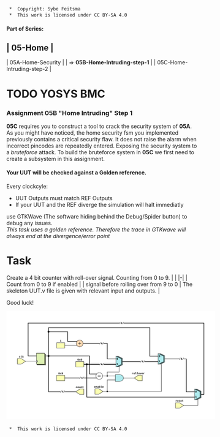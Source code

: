 ```
 *  Copyright: Sybe Feitsma
 *  This work is licensed under CC BY-SA 4.0 
```
#### Part of Series:
  | 05-Home |
  ---------------------
  | 05A-Home-Security |
  | => **05B-Home-Intruding-step-1** |
  | 05C-Home-Intruding-step-2 |

 # TODO YOSYS BMC
### Assignment 05B "Home Intruding" Step 1

  **05C** requires you to construct a tool to crack the security system of **05A**. As you might have noticed, the home security fsm you implemented previously contains a critical security flaw. It does not raise the alarm when incorrect pincodes are repeatedly entered. Exposing the security system to a *bruteforce* attack. To build the bruteforce system in **05C** we first need to create a subsystem in this assignment.

  
#### Your UUT will be checked against a Golden reference. 
  Every clockcyle:

  - UUT Outputs must match REF Outputs
  - If your UUT and the REF diverge the simulation will halt immediatly

  use GTKWave (The software hiding behind the Debug/Spider button) to debug any issues.\
  *This task uses a golden reference. Therefore the trace in GTKwave will always end at the divergence/error point*

  # Task
  Create a 4 bit counter with roll-over signal. Counting from 0 to 9.
  | |
  |-|
  | Count from 0 to 9 if enabled |
  | signal before rolling over from 9 to 0 |
  The skeleton UUT.v file is given with relevant input and outputs. |

  Good luck!

<img src="diagram.svg" style="background-color:white;padding:20px;">

```
 *  This work is licensed under CC BY-SA 4.0 
```